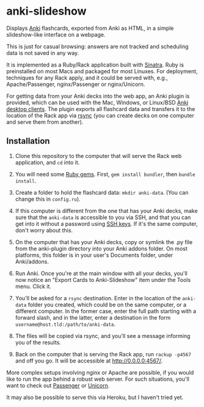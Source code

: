 anki-slideshow
==============

Displays [Anki][anki] flashcards, exported from Anki as HTML, in a simple slideshow-like interface on a webpage.

This is just for casual browsing: answers are not tracked and scheduling data is not saved in any way.

It is implemented as a Ruby/Rack application built with [Sinatra][sinatra].  Ruby is preinstalled on most Macs and packaged for most Linuxes.  For deployment, techniques for any Rack apply, and it could be served with, e.g., Apache/Passenger, nginx/Passenger or nginx/Unicorn.

For getting data from your Anki decks into the web app, an Anki plugin is provided, which can be used with the Mac, Windows, or Linux/BSD [Anki desktop clients][ankidl].  The plugin exports all flashcard data and transfers it to the location of the Rack app via [rsync][] (you can create decks on one computer and serve them from another).

[anki]: http://ankisrs.net/
[sinatra]: http://www.sinatrarb.com/
[ankidl]: http://ankisrs.net/#download
[rsync]: http://rsync.samba.org/

Installation
------------

1. Clone this repository to the computer that will serve the Rack web application, and `cd` into it.

2. You will need some [Ruby gems](http://www.rubygems.org/).  First, `gem install bundler`, then `bundle install`.

3. Create a folder to hold the flashcard data: `mkdir anki-data`.  (You can change this in `config.ru`).

4. If this computer is different from the one that has your Anki decks, make sure that the `anki-data` is accessible to you via SSH, and that you can get into it without a password using [SSH keys](http://www.debian.org/devel/passwordlessssh).  If it's the same computer, don't worry about this.

5. On the computer that has your Anki decks, copy or symlink the .py file from the anki-plugin directory into your Anki addons folder.  On most platforms, this folder is in your user's Documents folder, under Anki/addons.

6. Run Anki.  Once you're at the main window with all your decks, you'll now notice an "Export Cards to Anki-Slideshow" item under the Tools menu.  Click it.

7. You'll be asked for a `rsync` destination.  Enter in the location of the `anki-data` folder you created, which could be on the same computer, or a different computer.  In the former case, enter the full path starting with a forward slash, and in the latter, enter a destination in the form `username@host.tld:/path/to/anki-data`.

8. The files will be copied via rsync, and you'll see a message informing you of the results.

9. Back on the computer that is serving the Rack app, run `rackup -p4567` and off you go.  It will be accessible at <http://0.0.0.0:4567/>.

More complex setups involving nginx or Apache are possible, if you would like to run the app behind a robust web server.  For such situations, you'll want to check out [Passenger](https://www.phusionpassenger.com/) or [Unicorn](http://unicorn.bogomips.org/).

It may also be possible to serve this via Heroku, but I haven't tried yet.
